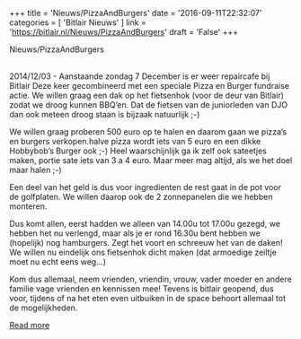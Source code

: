 +++
title = 'Nieuws/PizzaAndBurgers'
date = '2016-09-11T22:32:07'
categories = [ 
 'Bitlair Nieuws' 
] 
link = 'https://bitlair.nl/Nieuws/PizzaAndBurgers'
draft = 'False'
+++

<div class="mw-content-ltr mw-parser-output" dir="ltr" lang="en"><p><a class="mw-selflink selflink">Nieuws/PizzaAndBurgers</a>
</p></div><div class="mw-content-ltr mw-parser-output" dir="ltr" lang="en"><p><br />
2014/12/03 - Aanstaande zondag 7 December is er weer repaircafe bij Bitlair
Deze keer gecombineerd met een speciale Pizza en Burger fundraise actie.
We willen graag een dak op het fietsenhok (voor de deur van Bitlair) zodat we droog kunnen BBQ’en. Dat de fietsen van de juniorleden van DJO dan ook meteen droog staan is bijzaak natuurlijk&#160;;-)
</p><p>We willen graag proberen 500 euro op te halen en daarom gaan we pizza’s en burgers verkopen.halve pizza wordt iets van 5 euro en een dikke Hobbybob’s Burger ook&#160;;-) Heel waarschijnlijk ga ik zelf ook sateetjes maken, portie sate iets van 3 a 4 euro. Maar meer mag altijd, als we het doel maar halen&#160;;-)
</p><p>Een deel van het geld is dus voor ingredienten de rest gaat in de pot voor de golfplaten. We willen daarop ook de 2 zonnepanelen die we hebben monteren.
</p><p>Dus komt allen, eerst hadden we alleen van 14.00u tot 17.00u gezegd, we hebben het nu verlengd, maar als je er rond 16.30u bent hebben we (hopelijk) nog hamburgers. Zegt het voort en schreeuw het van de daken!
We willen nu eindelijk ons fietsenhok dicht maken (dat armoedige zeiltje moet nu echt eens weg…)
</p><p>Kom dus allemaal, neem vrienden, vriendin, vrouw, vader moeder en andere familie vage vrienden en kennissen mee!
Tevens is bitlair geopend, dus voor, tijdens of na het eten even uitbuiken in de space behoort allemaal tot de mogelijkheden.
</p></div>

[Read more](https://bitlair.nl/Nieuws/PizzaAndBurgers)